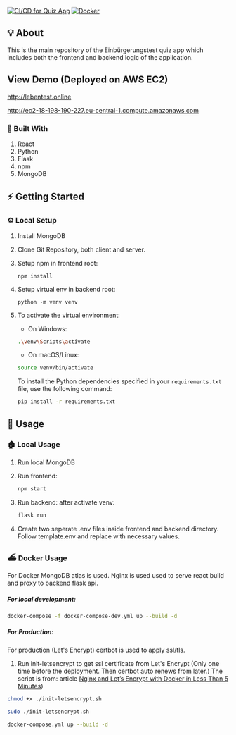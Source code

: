 [![CI/CD for Quiz App](https://github.com/amihsan/quiz-app/actions/workflows/ci-cd-docker-aws-ec2.yml/badge.svg)](https://github.com/amihsan/quiz-app/actions/workflows/ci-cd-docker-aws-ec2.yml)
[![Docker](https://img.shields.io/badge/Docker-Ready-blue?logo=docker)](https://www.docker.com/)

## 💡 About

This is the main repository of the Einbürgerungstest quiz app which includes both the frontend and backend logic of the application.

## View Demo (Deployed on AWS EC2)

http://lebentest.online

http://ec2-18-198-190-227.eu-central-1.compute.amazonaws.com

### 🧱 Built With

1. React
2. Python
3. Flask
4. npm
5. MongoDB

## ⚡ Getting Started

### ⚙️ Local Setup

1. Install MongoDB

2. Clone Git Repository, both client and server.

3. Setup npm in frontend root:

   ```shell
   npm install
   ```

4. Setup virtual env in backend root:
   ```shell
   python -m venv venv
   ```
5. To activate the virtual environment:

   - On Windows:

   ```bash
   .\venv\Scripts\activate
   ```

   - On macOS/Linux:

   ```bash
   source venv/bin/activate
   ```

   To install the Python dependencies specified in your `requirements.txt` file, use the following command:

   ```bash
   pip install -r requirements.txt
   ```

## 👟 Usage

### 🏠 Local Usage

1. Run local MongoDB

2. Run frontend:

   ```bash
   npm start
   ```

3. Run backend: after activate venv:

   ```bash
   flask run
   ```

4. Create two seperate .env files inside frontend and backend directory. Follow template.env and replace with necessary values.

### ⛴️ Docker Usage

For Docker MongoDB atlas is used. Nginx is used used to serve react build and proxy to backend flask api.

##### For local development:

```bash
docker-compose -f docker-compose-dev.yml up --build -d
```

##### For Production:

For production (Let's Encrypt) certbot is used to apply ssl/tls.

1. Run init-letsencrypt to get ssl certificate from Let's Encrypt (Only one time before the deployment. Then certbot auto renews from later.)
   The script is from: article [Nginx and Let’s Encrypt with Docker in Less Than 5 Minutes](https://pentacent.medium.com/nginx-and-lets-encrypt-with-docker-in-less-than-5-minutes-b4b8a60d3a71))

```bash
chmod +x ./init-letsencrypt.sh
```

```bash
sudo ./init-letsencrypt.sh
```

```bash
docker-compose.yml up --build -d
```
